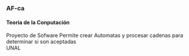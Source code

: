 ### AF-ca
#### Teoria de la Conputación
Proyecto de Sofware
Permite crear Automatas y procesar cadenas para determinar si son aceptadas  
UNAL
